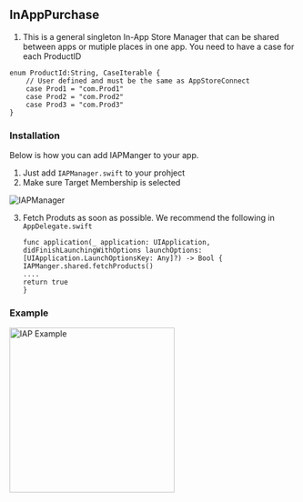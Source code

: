 
## InAppPurchase
1. This is a general singleton In-App Store Manager that can be shared between apps or mutiple places in one app.
You need to have a case for each ProductID
```
enum ProductId:String, CaseIterable {
    // User defined and must be the same as AppStoreConnect
    case Prod1 = "com.Prod1"
    case Prod2 = "com.Prod2"
    case Prod3 = "com.Prod3"
}
```

### Installation

Below is how you can add IAPManger to your app.

1. Just add `IAPManager.swift` to your prohject
2. Make sure Target Membership is selected

![IAPManager](https://user-images.githubusercontent.com/4553478/219778126-4e843df4-6faf-4e1c-9254-dcc35fdef3d5.jpeg)



3. Fetch Produts as soon as possible. We recommend the following in `AppDelegate.swift`
   ```
   func application(_ application: UIApplication, didFinishLaunchingWithOptions launchOptions: [UIApplication.LaunchOptionsKey: Any]?) -> Bool {
   IAPManger.shared.fetchProducts()
   ....
   return true
   }
   ```
### Example
<img width="290" alt="IAP Example" src="https://user-images.githubusercontent.com/4553478/219787604-770a8c79-52c7-4278-85eb-f2b56ccd0131.png">

